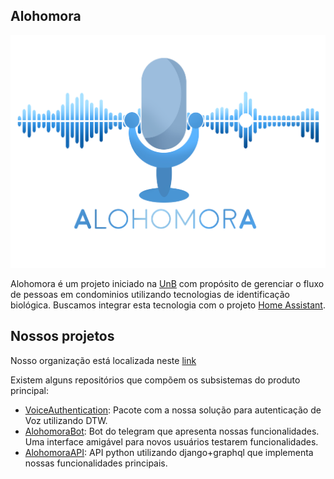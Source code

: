 ## Alohomora

![Logo](logo_alohomora.png)

Alohomora é um projeto iniciado na [UnB](http://unb.br/) com propósito de gerenciar o fluxo de pessoas em condominios utilizando tecnologias de identificação biológica. Buscamos integrar esta tecnologia com o projeto [Home Assistant](https://www.home-assistant.io/).

## Nossos projetos

Nosso organização está localizada neste [link](https://github.com/Alohomora-team)

Existem alguns repositórios que compõem os subsistemas do produto principal:

* [VoiceAuthentication](https://github.com/Alohomora-team/VoiceAuthentication): Pacote com a nossa solução para autenticação de Voz utilizando DTW.
* [AlohomoraBot](https://github.com/Alohomora-team/2019.2-AlohomoraBot): Bot do telegram que apresenta nossas funcionalidades. Uma interface amigável para novos usuários testarem funcionalidades.
* [AlohomoraAPI](https://github.com/Alohomora-team/AlohomoraAPI): API python utilizando django+graphql que implementa nossas funcionalidades principais.
